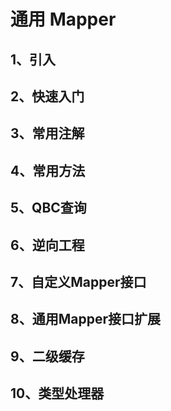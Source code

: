 # 通用 Mapper

## 1、引入

## 2、快速入门

## 3、常用注解

## 4、常用方法

## 5、QBC查询

## 6、逆向工程

## 7、自定义Mapper<T>接口

## 8、通用Mapper接口扩展

## 9、二级缓存

## 10、类型处理器